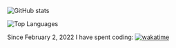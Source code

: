 ![GitHub stats](https://github-readme-stats.vercel.app/api?username=kraysent&count_private=true&theme=dark)

![Top Languages](https://github-readme-stats.vercel.app/api/top-langs/?username=kraysent&exclude_repo=covid-statistics&langs_count=6&theme=dark&layout=compact)

Since February 2, 2022 I have spent coding:
[![wakatime](https://wakatime.com/badge/user/fe0c2f1f-e6f4-4452-8d66-d68b734fbd83.svg)](https://wakatime.com/@fe0c2f1f-e6f4-4452-8d66-d68b734fbd83)
